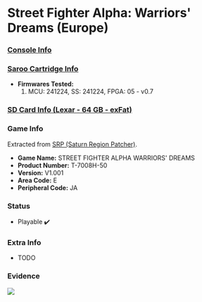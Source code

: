 # Street Fighter Alpha: Warriors' Dreams (Europe)

### [Console Info](../../../../../Info/Consoles/VA13/README.md)

### [Saroo Cartridge Info](../../../../../Info/Cartridges/GuangzhouSanStarOnlineShop/1.6/README.md)

- <b>Firmwares Tested:</b>
  1. MCU: 241224, SS: 241224, FPGA: 05 - v0.7

### [SD Card Info (Lexar - 64 GB - exFat)](../../../../../Info/SdCards/Lexar/64GB/exfat/README.md)

### Game Info

Extracted from [SRP (Saturn Region Patcher)](https://segaxtreme.net/resources/saturn-region-patcher.81/download).

- <b>Game Name:</b> STREET FIGHTER ALPHA WARRIORS' DREAMS
- <b>Product Number:</b> T-7008H-50
- <b>Version:</b> V1.001
- <b>Area Code:</b> E
- <b>Peripheral Code:</b> JA

### Status

- Playable :heavy_check_mark:

### Extra Info

- TODO

### Evidence

[![](https://img.youtube.com/vi/2yFDmvaOOFA/0.jpg)](https://www.youtube.com/watch?v=2yFDmvaOOFA)
